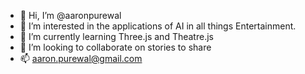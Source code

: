 - 👋 Hi, I’m @aaronpurewal
- 👀 I’m interested in the applications of AI in all things Entertainment.
- 🌱 I’m currently learning Three.js and Theatre.js
- 💞️ I’m looking to collaborate on stories to share
- 📫 aaron.purewal@gmail.com

<!---
aaronpurewal/aaronpurewal is a ✨ special ✨ repository because its `README.md` (this file) appears on your GitHub profile.
You can click the Preview link to take a look at your changes.
--->
